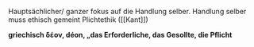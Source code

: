 Hauptsächlicher/ ganzer fokus auf die Handlung selber.
Handlung selber muss ethisch gemeint 
Plichtethik ([[Kant]])

**griechisch δέον, déon, „das Erforderliche, das Gesollte, die Pflicht**
